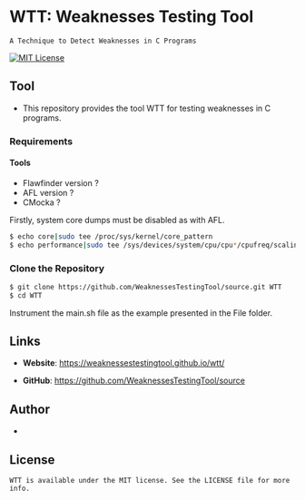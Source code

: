 # WTT: Weaknesses Testing Tool
	A Technique to Detect Weaknesses in C Programs
[![MIT License](https://img.shields.io/github/license/xiaocong/uiautomator.svg)](http://opensource.org/licenses/MIT)

## Tool

- This repository provides the tool WTT for testing weaknesses in C programs.

### Requirements

#### Tools
- Flawfinder version ?
- AFL version ?
- CMocka ?

Firstly, system core dumps must be disabled as with AFL.

```sh
$ echo core|sudo tee /proc/sys/kernel/core_pattern
$ echo performance|sudo tee /sys/devices/system/cpu/cpu*/cpufreq/scaling_governor
```

### Clone the Repository

```sh
$ git clone https://github.com/WeaknessesTestingTool/source.git WTT
$ cd WTT
```
Instrument the main.sh file as the example presented in the File folder.

## Links

- **Website**: https://weaknessestestingtool.github.io/wtt/

- **GitHub**: https://github.com/WeaknessesTestingTool/source

## Author
 -

## License
	WTT is available under the MIT license. See the LICENSE file for more info.
